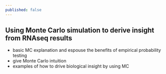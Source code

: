 ```yaml
---
published: false
---
```


## Using Monte Carlo simulation to derive insight from RNAseq results

- basic MC explanation and espouse the benefits of empirical probability testing
- give Monte Carlo intuition 
- examples of how to drive biological insight by using MC